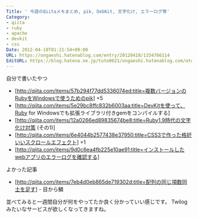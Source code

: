 ```yaml
---
Title: ' 今週のQiitaメモまとめ, pik, DebKit, 文字化け, エラーログ等'
Category:
- qiita
- ruby
- apache
- devkit
- css
Date: 2012-04-18T01:21:54+09:00
URL: https://ongaeshi.hatenablog.com/entry/20120418/1334766114
EditURL: https://blog.hatena.ne.jp/tuto0621/ongaeshi.hatenablog.com/atom/entry/6435922169449192659
---
```



自分で書いたやつ
- [http://qiita.com/items/57b294f77dd5336074ed:title=複数バージョンのRubyをWindowsで使うためのpik] +5
- [http://qiita.com/items/5e29bc8ffc832b6003aa:title=DevKitを使って、Ruby for Windowsでも拡張ライブラリ付きgemをコンパイルする]
- [http://qiita.com/items/12a0266ed89835674be8:title=Ruby1.9時代の文字化け対策 (その1)]
- [http://qiita.com/items/6e4044b2577438e37950:title=CSS3で作った格好いいスクロールエフェクト] +1
- [http://qiita.com/items/9d0c6ea4fb225e10ae91:title=インストールしたwebアプリのエラーログを確認する]

よかった記事
- [http://qiita.com/items/7eb4d0eb865de719302d:title=配列の同じ項数同士を足す] - 目から鱗

並べてみると一週間自分が何をやってたか良く分かっていい感じです。
Twilogみたいなサービスが欲しくなってきますね。
